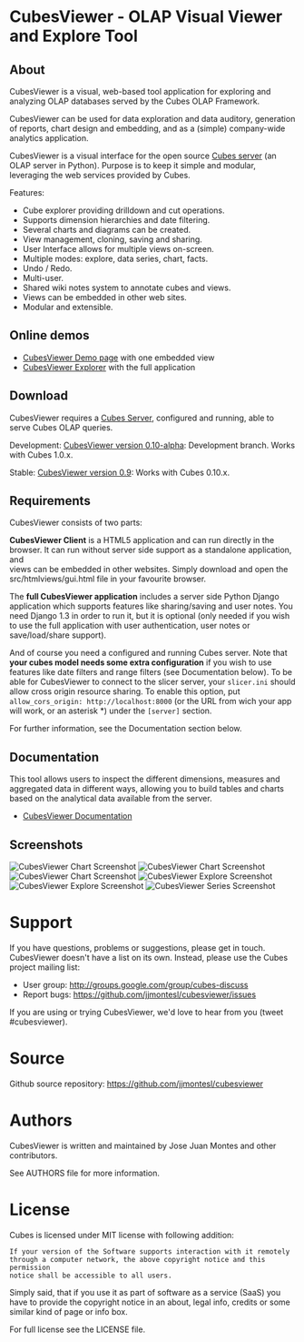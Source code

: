 CubesViewer - OLAP Visual Viewer and Explore Tool
=================================================

About
-----


CubesViewer is a visual, web-based tool application for exploring and analyzing
OLAP databases served by the Cubes OLAP Framework.

CubesViewer can be used for data exploration and data auditory, 
generation of reports, chart design and embedding, 
and as a (simple) company-wide analytics application.

CubesViewer is a visual interface for the 
open source [Cubes server](http://databrewery.org/cubes.html) (an OLAP server in Python). 
Purpose is to keep it simple and modular, leveraging the web services 
provided by Cubes.  


Features:

* Cube explorer providing drilldown and cut operations.
* Supports dimension hierarchies and date filtering.
* Several charts and diagrams can be created.
* View management, cloning, saving and sharing.
* User Interface allows for multiple views on-screen. 
* Multiple modes: explore, data series, chart, facts. 
* Undo / Redo.
* Multi-user.
* Shared wiki notes system to annotate cubes and views.
* Views can be embedded in other web sites.
* Modular and extensible.

Online demos
------------

* [CubesViewer Demo page](http://jjmontesl.github.io/cubesviewer/index.html) with one embedded view
* [CubesViewer Explorer](http://jjmontesl.github.io/cubesviewer/cv.html) with the full application

Download
------------

CubesViewer requires a [Cubes Server](http://databrewery.org/cubes.html), configured and running, 
able to serve Cubes OLAP queries. 

Development: [CubesViewer version 0.10-alpha](https://github.com/jjmontesl/cubesviewer/archive/master.zip): Development branch. Works with Cubes 1.0.x. 

Stable: [CubesViewer version 0.9](https://github.com/jjmontesl/cubesviewer/archive/v0.9.zip): Works with Cubes 0.10.x.

Requirements
------------

CubesViewer consists of two parts:

**CubesViewer Client** is a HTML5 application and can run directly in the browser.
It can run without server side support as a standalone application, and  
views can be embedded in other websites. Simply
download and open the src/htmlviews/gui.html file in your favourite browser.

The **full CubesViewer application** includes a server side Python Django application which supports features 
like sharing/saving and user notes. You need Django 1.3 in order to run it, but it is optional 
(only needed if you wish to use the full application with user authentication, user notes
or save/load/share support). 

And of course you need a configured and running Cubes server. Note that **your cubes model needs some extra configuration** 
if you wish to use features like date filters and range filters (see Documentation below).
To be able for CubesViewer to connect to the slicer server, your `slicer.ini` should allow cross origin resource
sharing. To enable this option, put `allow_cors_origin: http://localhost:8000` (or the URL from wich your app will work,
or an asterisk *) under the `[server]` section.

For further information, see the Documentation section below.

Documentation
-------------

This tool allows users to inspect the different dimensions, measures and
aggregated data in different ways, allowing you to build tables and charts
based on the analytical data available from the server. 

* [CubesViewer Documentation](https://github.com/jjmontesl/cubesviewer/blob/master/doc/guide/index.md)

Screenshots
-----------

![CubesViewer Chart Screenshot](https://raw.github.com/jjmontesl/cubesviewer/master/doc/screenshots/view-chart-2.png "CubesViewer Chart")
![CubesViewer Chart Screenshot](https://raw.github.com/jjmontesl/cubesviewer/master/doc/screenshots/view-chart-3-notes.png "CubesViewer Chart")
![CubesViewer Chart Screenshot](https://raw.github.com/jjmontesl/cubesviewer/master/doc/screenshots/view-chart-1.png "CubesViewer Chart")
![CubesViewer Explore Screenshot](https://raw.github.com/jjmontesl/cubesviewer/master/doc/screenshots/view-explore-1.png "CubesViewer Explore")
![CubesViewer Explore Screenshot](https://raw.github.com/jjmontesl/cubesviewer/master/doc/screenshots/view-explore-2.png "CubesViewer Explore")
![CubesViewer Series Screenshot](https://raw.github.com/jjmontesl/cubesviewer/master/doc/screenshots/view-series-1.png "CubesViewer Series")

Support
=======

If you have questions, problems or suggestions, please get in touch. 
CubesViewer doesn't have a list on its own. Instead, please use 
the Cubes project mailing list:

* User group: http://groups.google.com/group/cubes-discuss
* Report bugs: https://github.com/jjmontesl/cubesviewer/issues

If you are using or trying CubesViewer, we'd love to hear from you (tweet #cubesviewer). 

Source
======

Github source repository: https://github.com/jjmontesl/cubesviewer

Authors
=======

CubesViewer is written and maintained by Jose Juan Montes 
and other contributors. 

See AUTHORS file for more information.

License
=======

Cubes is licensed under MIT license with following addition:

    If your version of the Software supports interaction with it remotely 
    through a computer network, the above copyright notice and this permission 
    notice shall be accessible to all users.

Simply said, that if you use it as part of software as a service (SaaS) you 
have to provide the copyright notice in an about, legal info, credits or some 
similar kind of page or info box.

For full license see the LICENSE file.

